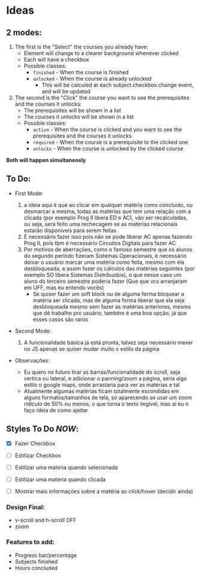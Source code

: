 # Ideas

## 2 modes:

1. The first is the "Select" the courses you already have:
   - Element will change to a clearer background whenever clicked
   - Each will have a checkbox
   - Possible classes:
     - `finished` - When the course is finished
     - `unlocked` - When the course is already unlocked
       - This will be calculed at each subject.checkbox.change event, and will be updated
     <!-- - `locked` - When the course is not unlocked -->
       <!-- - `prerequisite` - When the course is a prerequisite  ---- There will be no `prerequisite` since you cant select a course you dont have -->
2. The second is the "Click" the course you want to see the prerequisites and the courses it unlocks:
    - The prerequisites will be shown in a list
    - The courses it unlocks will be shown in a list
    - Possible classes:
      - `active` - When the course is clicked and you want to see the prerequisites and the courses it unlocks
      - `required` - When the course is a prerequisite to the clicked one
      - `unlocks` - When the course is unlocked by the clicked course

**Both will happen simultaneosly**

<!-- Quando a tiverem algumas matérias selecionadas e a pessoa clicar numa metéria *aleatória* la pra fente, acontecera a mudança de css como no segundo modo porém as matérias selecionadas **NÃO SERÃO PERDIDAS**. -->

## To Do: 
  - First Mode: 
    1. a ideia aqui é que ao clicar em qualquer matéria como concluido, ou desmarcar a mesma, todas as matérias que tem uma relação com a clicada (por exemplo Prog II libera ED e AC), vão ser recalculadas, ou seja, será feito uma rechecagem se as materias relacionais estarão disponíveis para serem feitas
    2. É necessário fazer isso pois não se pode liberar AC apenas fazendo Prog II, pois tbm é necessário Circuitos Digitais para fazer AC
    3. Por motivos de aberrações, como o famoso semestre que os alunos do segundo período fizeram Sistemas Operacionais, é necessário deixar o usuário marcar uma matéria como feita, mesmo com ela desbloqueada, e assim fazer os cálculos das matérias seguintes (por exemplo SO libera Sistemas Distribuidos), o que nesse caso um aluno do terceiro semestre poderia fazer (Que que vcs arranjaram em UFF, mas eu entendo vocês)
       - Se quiser fazer um soft block ou de alguma forma bloquear a matéria ser clicada, mas de alguma forma liberar que ela seja desbloqueada mesmo sem fazer as matérias anteriores, mesmo que dê trabalho pro usuário, também é uma boa opção, já que esses casos são raros
  
  - Second Mode: 
    1. A funcionalidade básica já está pronta, talvez seja necessário mexer no JS apenas se quiser mudar muito o estilo da página
  - Observações:
    - Eu quero no futuro tirar as barras/funcionalidade do scroll, seja vertica ou lateral, e adicionar o panning/zoom a página, seria algo estilo o google maps, onde arrastaria para ver as matérias e tal
    - Atualmente algumas matérias ficam totalmente escondidas em alguns formatos/tamanhos de tela, só aparecendo se usar um zoom ridículo de 50% ou menos, o que torna o texto ilegível, mas ai eu n faço ideia de como ajeitar


## Styles To Do *NOW*: 
- [x] Fazer Checkbox
- [ ] Estilizar Checkbox
- [ ] Estilizar uma materia quando selecionada
- [ ] Estilizar uma materia quando clicada
- [ ] Mostrar mais informações sobre a matéria ao click/hover (decidir ainda)



### Design Final:
- v-scroll and h-scroll OFF
- zoom

### Features to add:
- Progress bar/percentage
- Subjects finished
- Hours concluded